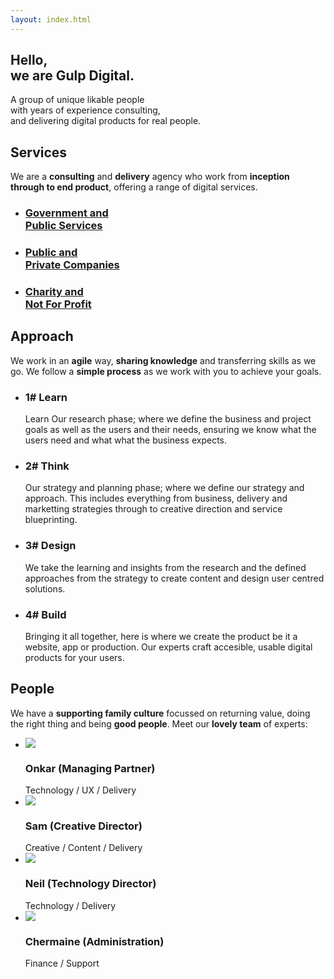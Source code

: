 ```yaml
---
layout: index.html
---
```

<section class="intro">
    <div class="container">
        <div class="">
            <h1>Hello, <br class="d-none d-md-block">we are <span class="standout">Gulp Digital.</span> </h1>
            <p><span class="intro-lead">A <span class="standout standout--green">group</span> of  <span class="standout standout--green">unique likable people</span> <br class="d-none d-md-block">with years of experience consulting, <br class="d-none d-md-block">and delivering digital products for real people.</span></p>
        </div>
    </div>
</section>

<section>
    <div class="container">
        <h2>Services</h2>
        <div class="row">
            <div class="col">
                <p>We are a <strong>consulting</strong> and <strong>delivery</strong> agency who work from <strong>inception through to end product</strong>, offering a range of digital services.</p>
            </div>
        </div>
        <ul class="row list-unstyled list--icons">
            <li class="col-md list--icon-public-sector">
                <h3><a href="#">Government and <br class="">Public Services</a></h3>
            </li>
            <li class="col-md list--icon-private-sector">
                <h3><a href="#">Public and <br class="">Private Companies</a></h3>
            </li>
            <li class="col-md list--icon-nfp-sector">
                <h3><a href="#">Charity and <br class="">Not For Profit</a></h3>
            </li>
        </ul>
    </div>
</section>

<section>
    <div class="container">
        <h2>Approach</h2>
        <div class="row">
            <div class="col">
                <p>We work in an <strong>agile</strong> way, <strong>sharing knowledge</strong> and transferring skills as we go. We follow a <strong>simple process</strong> as we work with you to achieve your goals.</p>
            </div>
        </div>
        <div class="row">
            <div class="col">
                <ul class="list--blocks">
                    <li class="col-md-6 list--block-dark-blue">
                        <h3>1# <span>Learn</span></h3>
                        <p>Learn Our research phase; where we define the business and project goals as well as the users and their needs, ensuring we know what the users need and what what the business expects.</p>
                    </li>
                    <li class="col-md-6 list--block-green">
                        <h3>2# <span>Think</span></h3>
                        <p>Our strategy and planning phase; where we define our strategy and approach. This includes everything from business, delivery and marketting strategies through to creative direction and service blueprinting.</p>
                    </li>
                    <li class="col-md-6 list--block-blue">
                        <h3>3# <span>Design</span></h3>
                        <p>We take the learning and insights from the research and the defined approaches from the strategy to create content and design user centred solutions.</p>
                    </li>
                    <li class="col-md-6 list--block-grey">
                        <h3>4# <span>Build</span></h3>
                        <p>Bringing it all together, here is where we create the product be it a website, app or production. Our experts craft accesible, usable digital products for your users.</p>
                    </li>
                </ul>
            </div>
        </div>
    </div>
</section>

<section>
    <div class="container">
        <h2>People</h2>
        <div class="row">
            <div class="col">
                <p>We have a <strong>supporting family culture</strong> focussed on returning value, doing the right thing and being <strong>good people</strong>. Meet our <strong>lovely team</strong> of experts:</p>
            </div>
        </div>
        <ul class="row list-unstyled list--team">
            <li class="col-md-6">
                <img src="/img/av1.png">
                <h3>Onkar (Managing Partner)</h3>
                Technology / UX / Delivery
            </li>
            <li class="col-md-6">
                <img src="/img/av1.png">
                <h3>Sam (Creative Director)</h3>
                Creative / Content / Delivery
            </li>
            <li class="col-md-6">
                <img src="/img/av1.png">
                <h3>Neil (Technology Director)</h3>
                Technology / Delivery
            </li>
            <li class="col-md-6">
                <img src="/img/av1.png">
                <h3>Chermaine (Administration)</h3>
                Finance / Support 
            </li>
        </ul>
    </div>
</section>


